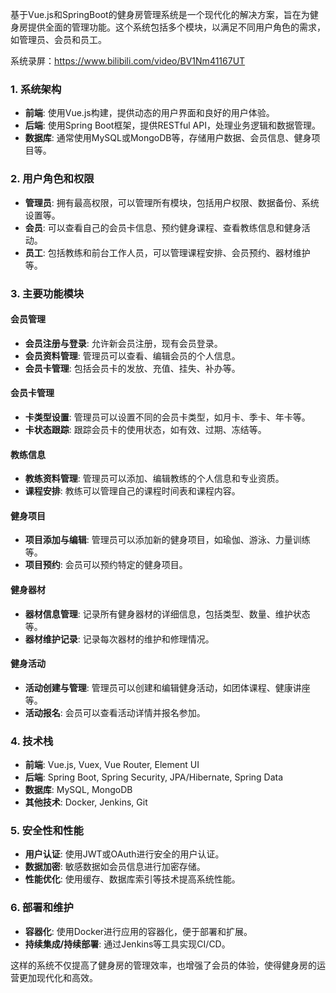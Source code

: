 ﻿基于Vue.js和SpringBoot的健身房管理系统是一个现代化的解决方案，旨在为健身房提供全面的管理功能。这个系统包括多个模块，以满足不同用户角色的需求，如管理员、会员和员工。

系统录屏：https://www.bilibili.com/video/BV1Nm41167UT

### 1. **系统架构**

   - **前端**: 使用Vue.js构建，提供动态的用户界面和良好的用户体验。
   - **后端**: 使用Spring Boot框架，提供RESTful API，处理业务逻辑和数据管理。
   - **数据库**: 通常使用MySQL或MongoDB等，存储用户数据、会员信息、健身项目等。

### 2. **用户角色和权限**

   - **管理员**: 拥有最高权限，可以管理所有模块，包括用户权限、数据备份、系统设置等。
   - **会员**: 可以查看自己的会员卡信息、预约健身课程、查看教练信息和健身活动。
   - **员工**: 包括教练和前台工作人员，可以管理课程安排、会员预约、器材维护等。

### 3. **主要功能模块**

#### 会员管理

- **会员注册与登录**: 允许新会员注册，现有会员登录。
- **会员资料管理**: 管理员可以查看、编辑会员的个人信息。
- **会员卡管理**: 包括会员卡的发放、充值、挂失、补办等。

#### 会员卡管理

- **卡类型设置**: 管理员可以设置不同的会员卡类型，如月卡、季卡、年卡等。
- **卡状态跟踪**: 跟踪会员卡的使用状态，如有效、过期、冻结等。

#### 教练信息

- **教练资料管理**: 管理员可以添加、编辑教练的个人信息和专业资质。
- **课程安排**: 教练可以管理自己的课程时间表和课程内容。

#### 健身项目

- **项目添加与编辑**: 管理员可以添加新的健身项目，如瑜伽、游泳、力量训练等。
- **项目预约**: 会员可以预约特定的健身项目。

#### 健身器材

- **器材信息管理**: 记录所有健身器材的详细信息，包括类型、数量、维护状态等。
- **器材维护记录**: 记录每次器材的维护和修理情况。

#### 健身活动

- **活动创建与管理**: 管理员可以创建和编辑健身活动，如团体课程、健康讲座等。
- **活动报名**: 会员可以查看活动详情并报名参加。

### 4. **技术栈**

   - **前端**: Vue.js, Vuex, Vue Router, Element UI
   - **后端**: Spring Boot, Spring Security, JPA/Hibernate, Spring Data
   - **数据库**: MySQL, MongoDB
   - **其他技术**: Docker, Jenkins, Git

### 5. **安全性和性能**

   - **用户认证**: 使用JWT或OAuth进行安全的用户认证。
   - **数据加密**: 敏感数据如会员信息进行加密存储。
   - **性能优化**: 使用缓存、数据库索引等技术提高系统性能。

### 6. **部署和维护**

   - **容器化**: 使用Docker进行应用的容器化，便于部署和扩展。
   - **持续集成/持续部署**: 通过Jenkins等工具实现CI/CD。

这样的系统不仅提高了健身房的管理效率，也增强了会员的体验，使得健身房的运营更加现代化和高效。